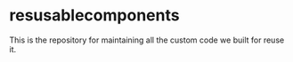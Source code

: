 # resusablecomponents
This is the repository for maintaining all the custom code we built for reuse it.
